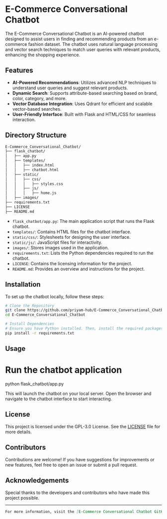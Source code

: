 # E-Commerce Conversational Chatbot

The E-Commerce Conversational Chatbot is an AI-powered chatbot designed to assist users in finding and recommending products from an e-commerce fashion dataset. The chatbot uses natural language processing and vector search techniques to match user queries with relevant products, enhancing the shopping experience. 

## Features

- **AI-Powered Recommendations**: Utilizes advanced NLP techniques to understand user queries and suggest relevant products.
- **Dynamic Search**: Supports attribute-based searching based on brand, color, category, and more.
- **Vector Database Integration**: Uses Qdrant for efficient and scalable vector-based searches.
- **User-Friendly Interface**: Built with Flask and HTML/CSS for seamless interaction.

## Directory Structure

```bash
E-Commerce_Conversational_Chatbot/
├── flask_chatbot/
│   ├── app.py
│   ├── templates/
│   │   ├── index.html
│   │   ├── chatbot.html
│   ├── static/
│   │   ├── css/
│   │   │   ├── styles.css
│   │   ├── js/
│   │   │   ├── home.js
│   ├── images/
├── requirements.txt
├── LICENSE
├── README.md
```

- `flask_chatbot/app.py`: The main application script that runs the Flask chatbot.
- `templates/`: Contains HTML files for the chatbot interface.
- `static/css/`: Stylesheets for designing the user interface.
- `static/js/`: JavaScript files for interactivity.
- `images/`: Stores images used in the application.
- `requirements.txt`: Lists the Python dependencies required to run the chatbot.
- `LICENSE`: Contains the licensing information for the project.
- `README.md`: Provides an overview and instructions for the project.

## Installation

To set up the chatbot locally, follow these steps:

```bash
# Clone the Repository
git clone https://github.com/priyam-hub/E-Commerce_Conversational_Chatbot.git
cd E-Commerce_Conversational_Chatbot
```

```bash
# Install Dependencies
# Ensure you have Python installed. Then, install the required packages:
pip install -r requirements.txt
```

## Usage

# Run the chatbot application
python flask_chatbot/app.py

This will launch the chatbot on your local server. Open the browser and navigate to the chatbot interface to start interacting.

## License

This project is licensed under the GPL-3.0 License. See the [LICENSE](https://github.com/priyam-hub/E-Commerce_Conversational_Chatbot/blob/main/LICENSE) file for more details.

## Contributors

Contributions are welcome! If you have suggestions for improvements or new features, feel free to open an issue or submit a pull request.

## Acknowledgements

Special thanks to the developers and contributors who have made this project possible.

---

```md
For more information, visit the [E-Commerce Conversational Chatbot GitHub Repository](https://github.com/priyam-hub/E-Commerce_Conversational_Chatbot).
```

